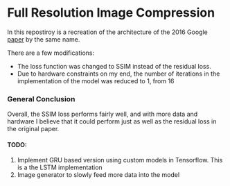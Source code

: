 # Full Resolution Image Compression

In this repostiroy is a recreation of the architecture of the 2016 Google [paper](https://arxiv.org/pdf/1608.05148.pdf) by the same name. 

There are a few modifications:
- The loss function was changed to SSIM instead of the residual loss.
- Due to hardware constraints on my end, the number of iterations in the implementation of the model was reduced to 1, from 16


### General Conclusion

Overall, the SSIM loss performs fairly well, and with more data and hardware I believe that it could perform just as well as the residual loss in the original paper.

#### TODO:

1. Implement GRU based version using custom models in Tensorflow. This is a the LSTM implementation
2. Image generator to slowly feed more data into the model
